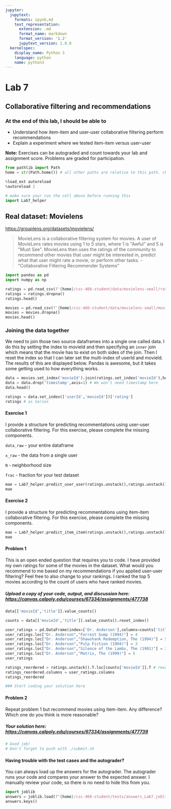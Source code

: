 ```yaml
---
jupyter:
  jupytext:
    formats: ipynb,md
    text_representation:
      extension: .md
      format_name: markdown
      format_version: '1.2'
      jupytext_version: 1.8.0
  kernelspec:
    display_name: Python 3
    language: python
    name: python3
---
```


# Lab 7

## Collaborative filtering and recommendations

### At the end of this lab, I should be able to
* Understand how item-item and user-user collaborative filtering perform recommendations
* Explain a experiment where we tested item-item versus user-user

**Note:** Exercises can be autograded and count towards your lab and assignment score. Problems are graded for participation.

```python
from pathlib import Path
home = str(Path.home()) # all other paths are relative to this path. change to something else if this is not the case on your system
```

```python
%load_ext autoreload
%autoreload 2

# make sure your run the cell above before running this
import Lab7_helper
```

<!-- #region slideshow={"slide_type": "subslide"} -->
## Real dataset: Movielens

https://grouplens.org/datasets/movielens/

> MovieLens is a collaborative filtering system for movies. A
user of MovieLens rates movies using 1 to 5 stars, where 1 is "Awful" and 5 is "Must
See". MovieLens then uses the ratings of the community to recommend other movies
that user might be interested in, predict what that user might rate a movie,
or perform other tasks. - "Collaborative Filtering Recommender Systems"
<!-- #endregion -->

```python slideshow={"slide_type": "fragment"}
import pandas as pd
import numpy as np

ratings = pd.read_csv(f'{home}/csc-466-student/data/movielens-small/ratings.csv') # you might need to change this path
ratings = ratings.dropna()
ratings.head()
```

```python slideshow={"slide_type": "subslide"}
movies = pd.read_csv(f'{home}/csc-466-student/data/movielens-small/movies.csv')
movies = movies.dropna()
movies.head()
```

<!-- #region slideshow={"slide_type": "subslide"} -->
### Joining the data together
We need to join those two source dataframes into a single one called data. I do this by setting the index to movieId and then specifying an ``inner`` join which means that the movie has to exist on both sides of the join. Then I reset the index so that I can later set the multi-index of userId and movieId. The results of this are displayed below. Pandas is awesome, but it takes some getting used to how everything works.
<!-- #endregion -->

```python slideshow={"slide_type": "subslide"}
data = movies.set_index('movieId').join(ratings.set_index('movieId'),how='inner').reset_index()
data = data.drop('timestamp',axis=1) # We won't need timestamp here
data.head()
```

```python
ratings = data.set_index(['userId','movieId'])['rating']
ratings # as Series
```

#### Exercise 1
I provide a structure for predicting recommentations using user-user collaborative filtering.  For this exercise, please complete the missing components.

``data_raw`` - your entire dataframe

``x_raw`` - the data from a single user

``N`` - neighborhood size

``frac`` - fraction for your test dataset

```python
mae = Lab7_helper.predict_user_user(ratings.unstack(),ratings.unstack().loc[1])
mae
```

#### Exercise 2
I provide a structure for predicting recommentations using item-item collaborative filtering. For this exercise, please complete the missing components.

```python
mae = Lab7_helper.predict_item_item(ratings.unstack(),ratings.unstack().loc[1])
mae
```

#### Problem 1
This is an open ended question that requires you to code. I have provided my own ratings for some of the movies in the dataset. What would you recommend to me based on my recommendations if you applied user-user filtering? Feel free to also change to your rankings. I ranked the top 5 movies according to the count of users who have ranked movies.

##### Upload a copy of your code, output, and discussion here: https://canvas.calpoly.edu/courses/67334/assignments/477738 

```python
data[['movieId','title']].value_counts()
```

```python
counts = data[['movieId','title']].value_counts().reset_index()
```

```python
user_ratings = pd.DataFrame(index=['Dr. Anderson'],columns=counts['title'])
user_ratings.loc["Dr. Anderson","Forrest Gump (1994)"] = 4
user_ratings.loc["Dr. Anderson","Shawshank Redemption, The (1994)"] = 5
user_ratings.loc["Dr. Anderson","Pulp Fiction (1994)"] = 3
user_ratings.loc["Dr. Anderson","Silence of the Lambs, The (1991)"] = 2
user_ratings.loc["Dr. Anderson","Matrix, The (1999)"] = 5
user_ratings
```

```python
ratings_reordered = ratings.unstack().T.loc[counts['movieId']].T # reorder the ratings to be the same as above
ratings_reordered.columns = user_ratings.columns
ratings_reordered
```

```python
### Start coding your solution here
```

#### Problem 2
Repeat problem 1 but recommend movies using item-item. Any difference? Which one do you think is more reasonable?

##### Your solution here: https://canvas.calpoly.edu/courses/67334/assignments/477739

```python
# Good job!
# Don't forget to push with ./submit.sh
```

<!-- #region -->
#### Having trouble with the test cases and the autograder?

You can always load up the answers for the autograder. The autograder runs your code and compares your answer to the expected answer. I manually review your code, so there is no need to hide this from you.

```python
import joblib
answers = joblib.load(f"{home}/csc-466-student/tests/answers_Lab7.joblib")
answers.keys()
```
<!-- #endregion -->

```python

```
